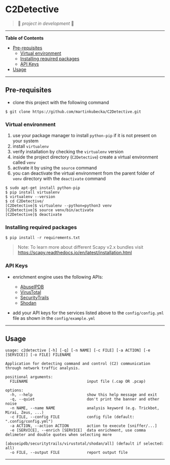 # C2Detective

> :construction:   *project in development*    :construction:

---
**Table of Contents**

- [Pre-requisites](#pre-requisites)
    - [Virtual environment](#virtual-environment)
    - [Installing required packages](#installing-required-packages)
    - [API Keys](#api-keys) 
- [Usage](#usage)

---
## Pre-requisites

- clone this project with the following command

```
$ git clone https://github.com/martinkubecka/C2Detective.git
```

### Virtual environment

1. use your package manager to install `python-pip` if it is not present on your system
2. install `virtualenv`
3. verify installation by checking the `virtualenv` version
4. inside the project directory (`C2Detective`) create a virtual environment called `venv`
5. activate it by using the `source` command
6. you can deactivate the virtual environment from the parent folder of `venv` directory with the `deactivate` command

```
$ sudo apt-get install python-pip
$ pip install virtualenv
$ virtualenv --version
$ cd C2Detective/
[C2Detective]$ virtualenv --python=python3 venv
[C2Detective]$ source venv/bin/activate
[C2Detective]$ deactivate
```

### Installing required packages

```
$ pip install -r requirements.txt
```

> Note: To learn more about different Scapy v2.x bundles visit https://scapy.readthedocs.io/en/latest/installation.html

### API Keys

- enrichment engine uses the following APIs:
  - [AbuseIPDB](https://www.abuseipdb.com/)
  - [VirusTotal](https://www.virustotal.com/gui/home/upload)
  - [SecurityTrails](https://securitytrails.com/)
  - [Shodan](https://www.shodan.io/)

- add your API keys for the services listed above to the `config/config.yml` file as shown in the `config/example.yml` 


---
## Usage

```
usage: c2detective [-h] [-q] [-n NAME] [-c FILE] [-a ACTION] [-e [SERVICE]] [-o FILE] FILENAME

Application for detecting command and control (C2) communication through network traffic analysis.

positional arguments:
  FILENAME                          input file (.cap OR .pcap)

options:
  -h, --help                        show this help message and exit
  -q, --quiet                       don't print the banner and other noise
  -n NAME, --name NAME              analysis keyword (e.g. Trickbot, Mirai, Zeus, ...)
  -c FILE, --config FILE            config file (default: ".config/config.yml")
  -a ACTION, --action ACTION        action to execute [sniffer/...]
  -e [SERVICE], --enrich [SERVICE]  data enrichment, use comma delimeter and double quotes when selecting more
                                    [abuseipdb/securitytrails/virustotal/shodan/all] (default if selected: all)
  -o FILE, --output FILE            report output file
```

---
